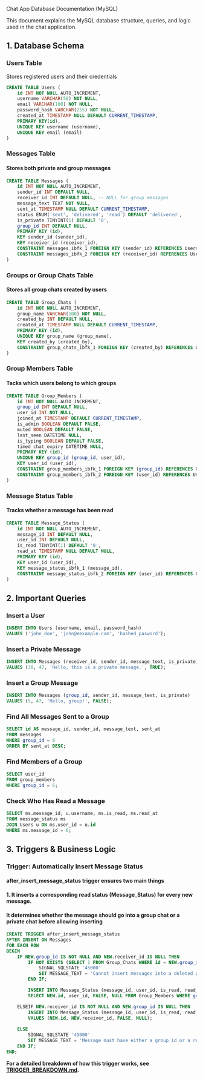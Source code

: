 Chat App Database Documentation (MySQL)

This document explains the MySQL database structure, queries, and logic used in the chat application.


<h2>1. Database Schema</h2>
<h3>Users Table</h3>
Stores registered users and their credentials

```sql
CREATE TABLE Users (
    id INT NOT NULL AUTO_INCREMENT, 
    username VARCHAR(50) NOT NULL, 
    email VARCHAR(100) NOT NULL,
    password_hash VARCHAR(255) NOT NULL, 
    created_at TIMESTAMP NULL DEFAULT CURRENT_TIMESTAMP, 
    PRIMARY KEY(id),
    UNIQUE KEY username (username),
    UNIQUE KEY email (email)
)
 ```

<h3>Messages Table</h3>
<h4>Stores both private and group messages</h4>

```sql
CREATE TABLE Messages (
    id INT NOT NULL AUTO_INCREMENT, 
    sender_id INT DEFAULT NULL, 
    receiver_id INT DEFAULT NULL, -- NULL for group messages
    message_text TEXT NOT NULL, 
    sent_at TIMESTAMP NULL DEFAULT CURRENT_TIMESTAMP,
    status ENUM('sent', 'delivered', 'read') DEFAULT 'delivered',
    is_private TINYINT(1) DEFAULT '0',
    group_id INT DEFAULT NULL, 
    PRIMARY KEY (id),
    KEY sender_id (sender_id),
    KEY receiver_id (receiver_id),
    CONSTRAINT messages_ibfk_1 FOREIGN KEY (sender_id) REFERENCES Users (id) ON DELETE SET NULL, 
    CONSTRAINT messages_ibfk_2 FOREIGN KEY (receiver_id) REFERENCES Users (id) ON DELETE SET NULL
)
```

<h3>Groups or Group Chats Table</h3>
<h4>Stores all group chats created by users</h4>

```sql
CREATE TABLE Group_Chats (
    id INT NOT NULL AUTO_INCREMENT, 
    group_name VARCHAR(100) NOT NULL, 
    created_by INT DEFAULT NULL, 
    created_at TIMESTAMP NULL DEFAULT CURRENT_TIMESTAMP, 
    PRIMARY KEY (id),
    UNIQUE KEY group_name (group_name),
    KEY created_by (created_by), 
    CONSTRAINT group_chats_ibfk_1 FOREIGN KEY (created_by) REFERENCES Users (id) ON DELETE RESTRICT
)
```

<h3>Group Members Table</h3>
<h4>Tacks which users belong to which groups</h4>

```sql
CREATE TABLE Group_Members (
    id INT NOT NULL AUTO_INCREMENT,
    group_id INT DEFAULT NULL, 
    user_id INT NOT NULL,
    joined_at TIMESTAMP DEFAULT CURRENT_TIMESTAMP,
    is_admin BOOLEAN DEFAULT FALSE,
    muted BOOLEAN DEFAULT FALSE,
    last_seen DATETIME NULL,
    is_typing BOOLEAN DEFAULT FALSE,
    timed_chat_expiry DATETIME NULL,
    PRIMARY KEY (id),
    UNIQUE KEY group_id (group_id, user_id),
    KEY user_id (user_id),
    CONSTRAINT group_members_ibfk_1 FOREIGN KEY (group_id) REFERENCES Group_Chats (id) ON DELETE SET NULL, 
    CONSTRAINT group_members_ibfk_2 FOREIGN KEY (user_id) REFERENCES Users (id) ON DELETE CASCADE
)
```

<h3>Message Status Table</h3>
<h4>Tracks whether a message has been read</h4>

```sql
CREATE TABLE Message_Status (
    id INT NOT NULL AUTO_INCREMENT, 
    message_id INT DEFAULT NULL, 
    user_id INT DEFAULT NULL, 
    is_read TINYINT(1) DEFAULT '0', 
    read_at TIMESTAMP NULL DEFAULT NULL, 
    PRIMARY KEY (id), 
    KEY user_id (user_id), 
    KEY message_status_ibfk_1 (message_id),
    CONSTRAINT message_status_ibfk_2 FOREIGN KEY (user_id) REFERENCES Users (id) ON DELETE SET NULL
)
```

<h2>2. Important Queries</h2>
<h3>Insert a User</h3>

```sql
INSERT INTO Users (username, email, password_hash)
VALUES ('john_doe', 'john@eexample.com', 'hashed_pasword');
```
<h3>Insert a Private Message</h3>

```sql  
INSERT INTO Messages (receiver_id, sender_id, message_text, is_private)
VALUES (38, 47, 'Hello, this is a private message.', TRUE);
```
<h3>Insert a Group Message</h3>

```sql 
INSERT INTO Messages (group_id, sender_id, message_text, is_private)
VALUES (5, 47, 'Hello, group!', FALSE);
```
<h3>Find All Messages Sent to a Group</h3>

```sql  
SELECT id AS message_id, sender_id, message_text, sent_at
FROM messages
WHERE group_id = 6
ORDER BY sent_at DESC;
```
<h3>Find Members of a Group</h3>

```sql
SELECT user_id 
FROM group_members
WHERE group_id = 6; 
```
<h3>Check Who Has Read a Message</h3>

```sql
SELECT ms.message_id, u.username, ms.is_read, ms.read_at
FROM message_status ms
JOIN Users u ON ms.user_id = u.id
WHERE ms.message_id = 6;
```
<h2>3. Triggers & Business Logic</h2>
<h3>Trigger: Automatically Insert Message Status</h3>

<h4>after_insert_message_status trigger ensures two main things</h4>

<h4>1. It inserts a corresponding read status (Message_Status) for every new message.</h4>
<h4>It determines whether the message should go into a group chat or a private chat before allowing inserting</h4>

```sql
CREATE TRIGGER after_insert_message_status
AFTER INSERT ON Messages
FOR EACH ROW
BEGIN
    IF NEW.group_id IS NOT NULL AND NEW.receiver_id IS NULL THEN
        IF NOT EXISTS (SELECT 1 FROM Group_Chats WHERE id = NEW.group_id) THEN
            SIGNAL SQLSTATE '45000'
            SET MESSAGE_TEXT = 'Cannot insert messages into a deleted group';
        END IF;

        INSERT INTO Message_Status (message_id, user_id, is_read, read_at)
        SELECT NEW.id, user_id, FALSE, NULL FROM Group_Members WHERE group_id = NEW.group_id;

    ELSEIF NEW.receiver_id IS NOT NULL AND NEW.group_id IS NULL THEN
        INSERT INTO Message_Status (message_id, user_id, is_read, read_at)
        VALUES (NEW.id, NEW.receiver_id, FALSE, NULL);
    
    ELSE
        SIGNAL SQLSTATE '45000'
        SET MESSAGE_TEXT = 'Message must have either a group_id or a receiver_id.';
    END IF;
END;
```


**For a detailed breakdown of how this trigger works, see [TRIGGER_BREAKDOWN.md](TRIGGER_BREAKDOWN.md).**













